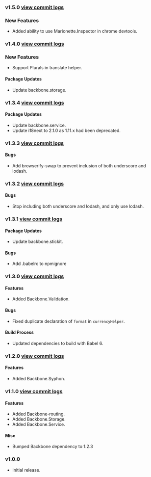 ### v1.5.0 [view commit logs](https://github.com/BedeGaming/orchestra/compare/v1.4.0...v1.5.0)

### New Features

* Added ability to use Marionette.Inspector in chrome devtools.

### v1.4.0 [view commit logs](https://github.com/BedeGaming/orchestra/compare/v1.3.4...v1.4.0)

### New Features

* Support Plurals in translate helper.

#### Package Updates

* Update backbone.storage.

### v1.3.4 [view commit logs](https://github.com/BedeGaming/orchestra/compare/v1.3.3...v1.3.4)

#### Package Updates

* Update backbone.service.
* Update i18next to 2.1.0 as 1.11.x had been deprecated.

### v1.3.3 [view commit logs](https://github.com/BedeGaming/orchestra/compare/v1.3.2...v1.3.3)

#### Bugs

* Add browserify-swap to prevent inclusion of both underscore and lodash.

### v1.3.2 [view commit logs](https://github.com/BedeGaming/orchestra/compare/v1.3.1...v1.3.2)

#### Bugs

* Stop including both underscore and lodash, and only use lodash.

### v1.3.1 [view commit logs](https://github.com/BedeGaming/orchestra/compare/v1.3.0...v1.3.1)

#### Package Updates

* Update backbone.stickit.

#### Bugs

* Add .babelrc to npmignore

### v1.3.0 [view commit logs](https://github.com/BedeGaming/orchestra/compare/v1.2.0...v1.3.0)

#### Features

* Added Backbone.Validation.

#### Bugs

* Fixed duplicate declaration of `format` in `currencyHelper`.

#### Build Process

* Updated dependencies to build with Babel 6.

### v1.2.0 [view commit logs](https://github.com/BedeGaming/orchestra/compare/v1.1.0...v1.2.0)

#### Features

* Added Backbone.Syphon.

### v1.1.0 [view commit logs](https://github.com/BedeGaming/orchestra/compare/v1.0.0...v1.1.0)

#### Features

* Added Backbone-routing.
* Added Backbone.Storage.
* Added Backbone.Service.

#### Misc

* Bumped Backbone dependency to 1.2.3

### v1.0.0

* Initial release.